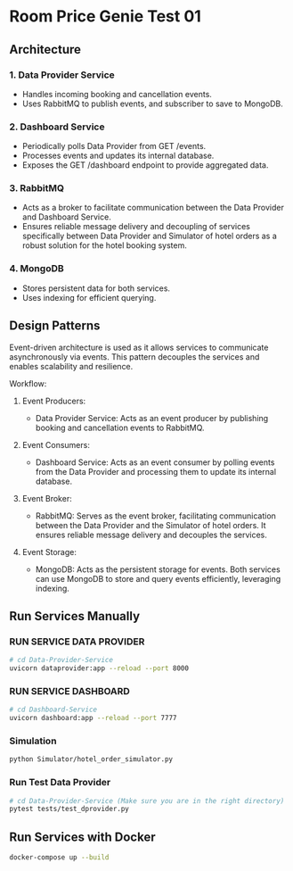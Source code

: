 # Room Price Genie Test 01
## Architecture
### 1. Data Provider Service

- Handles incoming booking and cancellation events.
- Uses RabbitMQ to publish events, and subscriber to save to MongoDB.

### 2. Dashboard Service

- Periodically polls Data Provider from GET /events.
- Processes events and updates its internal database.
- Exposes the GET /dashboard endpoint to provide aggregated data.

### 3. RabbitMQ

- Acts as a broker to facilitate communication between the Data Provider and Dashboard Service.
- Ensures reliable message delivery and decoupling of services specifically between Data Provider and Simulator of hotel orders as a robust solution for the hotel booking system.

### 4. MongoDB
- Stores persistent data for both services.
- Uses indexing for efficient querying.

## Design Patterns
Event-driven architecture is used as it allows services to communicate asynchronously via events. This pattern decouples the services and enables scalability and resilience.

Workflow:
1. Event Producers:
   - Data Provider Service: Acts as an event producer by publishing booking and cancellation events to RabbitMQ.

2. Event Consumers:
   - Dashboard Service: Acts as an event consumer by polling events from the Data Provider and processing them to update its internal database.

3. Event Broker:
   - RabbitMQ: Serves as the event broker, facilitating communication between the Data Provider and the Simulator of hotel orders. It ensures reliable message delivery and decouples the services.

4. Event Storage:
   - MongoDB: Acts as the persistent storage for events. Both services can use MongoDB to store and query events efficiently, leveraging indexing.

## Run Services Manually
### RUN SERVICE DATA PROVIDER
```bash
# cd Data-Provider-Service
uvicorn dataprovider:app --reload --port 8000
```

### RUN SERVICE DASHBOARD
```bash
# cd Dashboard-Service
uvicorn dashboard:app --reload --port 7777
```

### Simulation
```bash
python Simulator/hotel_order_simulator.py
```

### Run Test Data Provider
```bash
# cd Data-Provider-Service (Make sure you are in the right directory)
pytest tests/test_dprovider.py
```

## Run Services with Docker
```bash
docker-compose up --build
```